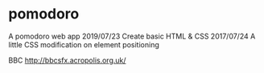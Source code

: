 # pomodoro
A pomodoro web app
2019/07/23 Create basic HTML & CSS
2017/07/24 A little CSS modification on element positioning

BBC 
http://bbcsfx.acropolis.org.uk/



